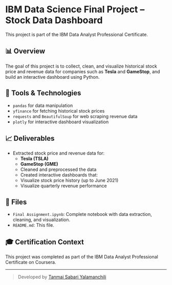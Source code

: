 # IBM Data Science Final Project – Stock Data Dashboard

This project is part of the IBM Data Analyst Professional Certificate.

## 📊 Overview

The goal of this project is to collect, clean, and visualize historical stock price and revenue data for companies such as **Tesla** and **GameStop**, and build an interactive dashboard using Python.

## 📌 Tools & Technologies

- `pandas` for data manipulation
- `yfinance` for fetching historical stock prices
- `requests` and `BeautifulSoup` for web scraping revenue data
- `plotly` for interactive dashboard visualization

## 📈 Deliverables

- Extracted stock price and revenue data for:
  - **Tesla (TSLA)**
  - **GameStop (GME)**
  - Cleaned and preprocessed the data
  - Created interactive dashboards that:
  - Visualize stock price history (up to June 2021)
  - Visualize quarterly revenue performance

## 📁 Files

- `Final Assignment.ipynb`: Complete notebook with data extraction, cleaning, and visualization.
- `README.md`: This file.

## 🎓 Certification Context

This project was completed as part of the IBM Data Analyst Professional Certificate on Coursera.

---

> Developed by [Tanmai Sabari Yalamanchili](https://www.linkedin.com/in/tanmai-sabari-yalamanchili-b794ba239/)
